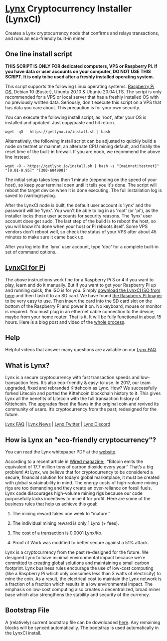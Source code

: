 # [Lynx](https://getlynx.io) Cryptocurrency Installer (LynxCI)

Creates a Lynx cryptocurrency node that confirms and relays transactions, and runs an eco-friendly built-in miner.

## One line install script

**THIS SCRIPT IS ONLY FOR dedicated computers, VPS or Raspberry Pi. If you have data or user accounts on your computer, DO NOT USE THIS SCRIPT. It is only to be used after a freshly installed operating system.**

This script supports the following Linux operating systems. [Raspberry Pi OS](https://www.raspberrypi.org/software/operating-systems/), Debian 10 (Buster), Ubuntu 20.10 & Ubuntu 20.04 LTS. The script is only recommended for a VPS or local server that has a freshly installed OS with no previously written data. Seriously, don't execute this script on a VPS that has data you care about. This precaution is for your own security.

You can execute the following install script, as 'root', after your OS is installed and updated. Just copy/paste and hit return. 
```
wget -qO - https://getlynx.io/install.sh | bash
```

Alternatively, the following install script can be adjusted to quickly build a node on testnet or mainnet, an alternate CPU mining default, and finally the reset time of the built-in firewall. If you are noob, we recommend the above line instead.
```
wget -O - https://getlynx.io/install.sh | bash -s "[mainnet|testnet]" "[0.01-0.95]" "[300-604900]"
```

The initial setup takes less then 1 minute (depending on the speed of your host), so keep your terminal open until it tells you it's done. The script will reboot the target device when it is done executing. The full installation log is saved to /var/log/syslog.

After the LynxCI node is built, the default user account is 'lynx' and the password will be 'lynx'. You won't be able to log in as 'root' (or 'pi'), as the installer locks those user accounts for security reasons. The 'lynx' user account does get sudo. The last step of the build is to reboot the host, so you will know it's done when your host or Pi reboots itself. Some VPS vendors don't reboot well, so check the status of your VPS after about 45 minutes to make sure it came back up. 

After you log into the 'lynx' user account, type 'doc' for a complete built-in set of command options..

## [LynxCI for Pi](https://github.com/getlynx/LynxCI/releases/download/v26-ISO/LynxCI.tar.gz)

The above instructions work fine for a Raspberry Pi 3 or 4 if you want to play, learn and do it manually. But if you want to get your Raspberry Pi up and running quick, the ISO is for you. Simply [download the LynxCI ISO from here](https://getlynx.io/downloads/) and then flash it to an SD card. We have found [the Raspberry Pi Imager](https://www.raspberrypi.org/software/) to be very easy to use. Then insert the card into the SD card slot on the bottom of the Raspberry Pi and power it on. No keyboard, mouse or monitor is required. You must plug in an ethernet cable connection to the device; maybe from your home router. That is it. It will be fully functional in about 15 hours. Here is a blog post and video of the [whole process](https://getlynx.io/can-non-techies-mine-lynx-crypto/).

## Help

Helpful videos that answer many questions are available on our [Lynx FAQ](https://getlynx.io/faq/).

## What is Lynx?

Lynx is a secure cryptocurrency with fast transaction speeds and low-transaction fees. It’s also eco-friendly & easy-to-use. In 2017, our team upgraded, fixed and rebranded Kittehcoin as Lynx. How? We successfully forked Litecoin and ported the Kittehcoin blockchain history to it. This gives Lynx all the benefits of Litecoin with the full transaction history of Kittehcoin. The upgrades fixed the flaws in the original coin and revived its community of users. It’s cryptocurrency from the past; redesigned for the future.

[Lynx FAQ](https://getlynx.io/faq/) | [Lynx News](https://getlynx.io/news/) | [Lynx Twitter](https://twitter.com/GetlynxIo) | [Lynx Discord](https://discord.gg/5cM3NTF)

## How is Lynx an "eco-friendly cryptocurrency"?

You can read the Lynx whitepaper PDF at the [website](https://getlynx.io).

According to a recent article in [Wired magazine](https://www.wired.com/story/bitcoin-global-warming/);, “Bitcoin emits the equivalent of 17.7 million tons of carbon dioxide every year.” That’s a big problem! At Lynx, we believe that for cryptocurrency to be considered a secure, financial solution for today’s global marketplace, it must be created with global sustainability in mind. The energy costs of high-volume mining rigs are too demanding and they create an over-reliance on fossil fuels. Lynx code discourages high-volume mining rigs because our code purposefully lacks incentives to mine it for profit. Here are some of the business rules that help us achieve this goal:

1. The mining reward takes one week to “mature.”

2. The individual mining reward is only 1 Lynx (+ fees).

3. The cost of a transaction is 0.0001 Lynx/kb.

4. Proof of Work was modified to better secure against a 51% attack.

Lynx is a cryptocurrency from the past re-designed for the future. We designed Lynx to have minimal environmental impact because we’re committed to creating global solutions and maintaining a small carbon footprint. Lynx business rules encourage the use of low-cost computing (like a Raspberry Pi which only consumes less than 3 watts of electricity) to mine the coin. As a result, the electrical cost to maintain the Lynx network is a fraction of a fraction which results in a low environmental impact. The emphasis on low-cost computing also creates a decentralized, broad miner base which also strengthens the stability and security of the currency.

## Bootstrap File

A (relatively) current bootstrap file can be downloaded [here](https://github.com/getlynx/LynxBootstrap/releases). Any remaining blocks will be synced automatically. The bootstrap is used automatically in the LynxCI install.
